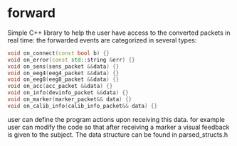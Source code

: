 # forward
Simple C++ library to help the user have access to the converted packets in real time: the forwarded events are categorized in several types:
````c++
void on_connect(const bool b) {}
void on_error(const std::string &err) {}
void on_sens(sens_packet &&data) {}
void on_eeg4(eeg4_packet &&data) {}
void on_eeg8(eeg8_packet &&data) {}
void on_acc(acc_packet &&data) {}
void on_info(devinfo_packet &&data) {}
void on_marker(marker_packet&& data) {}
void on_calib_info(calib_info_packet&& data) {}
```` 
user can define the program actions upon receiving this data. for example user can modify the code so that after receiving a marker a visual feedback is given to the subject. The data structure can be found in parsed_structs.h
